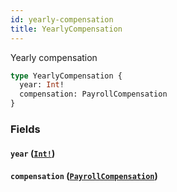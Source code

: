 ```yaml
---
id: yearly-compensation
title: YearlyCompensation
---
```


Yearly compensation

```graphql
type YearlyCompensation {
  year: Int!
  compensation: PayrollCompensation
}
```

### Fields

#### `year` ([`Int!`](https://developer.rippling.com/docs/rippling-graphql/docs/partners/truework/scalars/int.md))

#### `compensation` ([`PayrollCompensation`](https://developer.rippling.com/docs/rippling-graphql/docs/partners/truework/objects/payroll-compensation.md))
